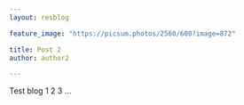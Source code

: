 ```yaml
---
layout: resblog

feature_image: "https://picsum.photos/2560/600?image=872"

title: Post 2
author: author2

---
```



Test blog 1 2 3 ... 